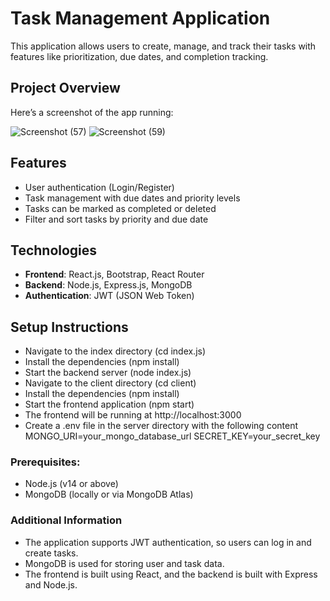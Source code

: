 # Task Management Application

This application allows users to create, manage, and track their tasks with features like prioritization, due dates, and completion tracking.

## Project Overview

Here’s a screenshot of the app running:

![Screenshot (57)](https://github.com/user-attachments/assets/dabb68c7-4aaa-4b19-bda5-c0f6e4340664)
![Screenshot (59)](https://github.com/user-attachments/assets/0f3bec87-0027-4365-b026-1628c7a8e66d)

## Features
- User authentication (Login/Register)
- Task management with due dates and priority levels
- Tasks can be marked as completed or deleted
- Filter and sort tasks by priority and due date

## Technologies
- **Frontend**: React.js, Bootstrap, React Router
- **Backend**: Node.js, Express.js, MongoDB
- **Authentication**: JWT (JSON Web Token)

## Setup Instructions
- Navigate to the index directory (cd index.js)
- Install the dependencies (npm install)
- Start the backend server (node index.js)
- Navigate to the client directory (cd client)
- Install the dependencies (npm install)
- Start the frontend application (npm start)
- The frontend will be running at http://localhost:3000
- Create a .env file in the server directory with the following content
  MONGO_URI=your_mongo_database_url
  SECRET_KEY=your_secret_key

### Prerequisites:
- Node.js (v14 or above)
- MongoDB (locally or via MongoDB Atlas)

### Additional Information
- The application supports JWT authentication, so users can log in and create tasks.
- MongoDB is used for storing user and task data.
- The frontend is built using React, and the backend is built with Express and Node.js.
  
